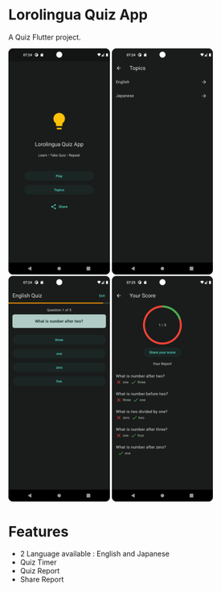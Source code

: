 # Lorolingua Quiz App

A Quiz Flutter project.

<p float="left">
  <img width="40%" height="50%" src="https://github.com/fityanrahman/lorolingua_quiz/blob/main/screenshots/home.png" />
  <img width="40%" height="50%" src="https://github.com/fityanrahman/lorolingua_quiz/blob/main/screenshots/topics.png" />
  <img width="40%" height="50%" src="https://github.com/fityanrahman/lorolingua_quiz/blob/main/screenshots/quiz.png" />
  <img width="40%" height="50%" src="https://github.com/fityanrahman/lorolingua_quiz/blob/main/screenshots/result.png" />
</p>

# Features
- 2 Language available : English and Japanese
- Quiz Timer
- Quiz Report
- Share Report